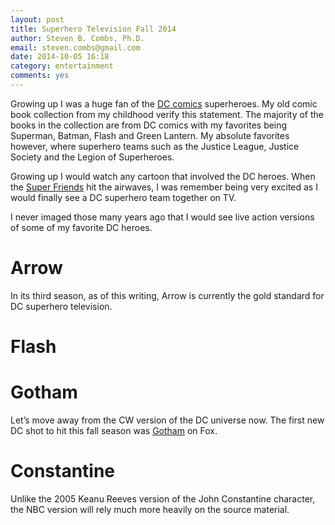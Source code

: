 ```yaml
---
layout: post
title: Superhero Television Fall 2014
author: Steven B. Combs, Ph.D.
email: steven.combs@gmail.com
date: 2014-10-05 16:18
category: entertainment
comments: yes
---
```


Growing up I was a huge fan of the [DC comics](http://www.dccomics.com/) superheroes. My old comic book collection from my childhood verify this statement. The majority of the books in the collection are from DC comics with my favorites being Superman, Batman, Flash and Green Lantern. My absolute favorites however, where superhero teams such as the Justice League, Justice Society and the Legion of Superheroes. 

Growing up I would watch any cartoon that involved the DC heroes. When the [Super Friends](http://en.wikipedia.org/wiki/Super_Friends) hit the airwaves, I was remember being very excited as I would finally see a DC superhero team together on TV. 

I never imaged those many years ago that I would see live action versions of some of my favorite DC heroes.

# Arrow
In its third season, as of this writing, Arrow is currently the gold standard for DC superhero television.

# Flash


# Gotham
Let’s move away from the CW version of the DC universe now. The first new DC shot to hit this fall season was [Gotham](http://www.fox.com/gotham/) on Fox.

# Constantine

Unlike the 2005 Keanu Reeves version of the John Constantine character, the NBC version will rely much more heavily on the source material.